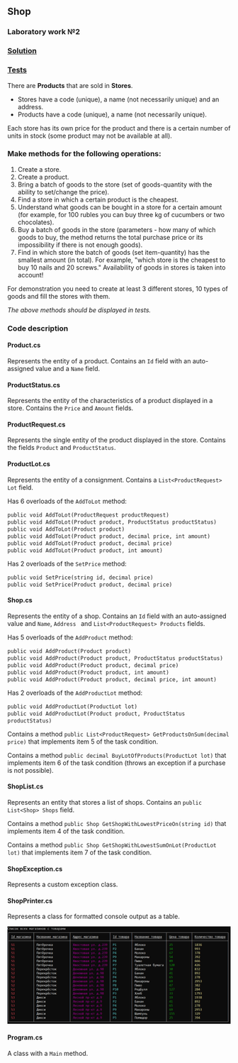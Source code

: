 ## Shop
### Laboratory work №2

### [Solution](https://github.com/annchous/OopLabs/tree/master/OopLabs/Shop)
### [Tests](https://github.com/annchous/OopLabs/tree/lab2/OopLabs/ShopTest)

There are **Products** that are sold in **Stores**.
* Stores have a code (unique), a name (not necessarily unique) and an address.
* Products have a code (unique), a name (not necessarily unique).

Each store has its own price for the product and there is a certain number of units in stock (some product may not be available at all).

### Make methods for the following operations:

1. Create a store.
2. Create a product.
3. Bring a batch of goods to the store (set of goods-quantity with the ability to set/change the price).
4. Find a store in which a certain product is the cheapest.
5. Understand what goods can be bought in a store for a certain amount (for example, for 100 rubles you can buy three kg of cucumbers or two chocolates).
6. Buy a batch of goods in the store (parameters - how many of which goods to buy, the method returns the total purchase price or its impossibility if there is not enough goods).
7. Find in which store the batch of goods (set item-quantity) has the smallest amount (in total). For example, "which store is the cheapest to buy 10 nails and 20 screws." Availability of goods in stores is taken into account!

For demonstration you need to create at least 3 different stores, 10 types of goods and fill the stores with them.

*The above methods should be displayed in tests.*

### Code description

#### Product.cs

Represents the entity of a product. Contains an ```Id``` field with an auto-assigned value and a ```Name``` field.

#### ProductStatus.cs

Represents the entity of the characteristics of a product displayed in a store. Contains the ```Price``` and ```Amount``` fields.

#### ProductRequest.cs

Represents the single entity of the product displayed in the store. Contains the fields ```Product``` and ```ProductStatus```.

#### ProductLot.cs

Represents the entity of a consignment. Contains a ```List<ProductRequest> Lot``` field.

Has 6 overloads of the ```AddToLot``` method:
```
public void AddToLot(ProductRequest productRequest)
public void AddToLot(Product product, ProductStatus productStatus)
public void AddToLot(Product product)
public void AddToLot(Product product, decimal price, int amount)
public void AddToLot(Product product, decimal price)
public void AddToLot(Product product, int amount)
```

Has 2 overloads of the ```SetPrice``` method:
```
public void SetPrice(string id, decimal price)
public void SetPrice(Product product, decimal price)
```

#### Shop.cs

Represents the entity of a shop. Contains an ```Id``` field with an auto-assigned value and ```Name```, ```Address ``` and ```List<ProductRequest> Products``` fields.

Has 5 overloads of the ```AddProduct``` method:
```
public void AddProduct(Product product)
public void AddProduct(Product product, ProductStatus productStatus)
public void AddProduct(Product product, decimal price)
public void AddProduct(Product product, int amount)
public void AddProduct(Product product, decimal price, int amount) 
```

Has 2 overloads of the ```AddProductLot``` method:
```
public void AddProductLot(ProductLot lot)
public void AddProductLot(Product product, ProductStatus productStatus)
```

Contains a method ```public List<ProductRequest> GetProductsOnSum(decimal price)``` that implements item 5 of the task condition.

Contains a method ```public decimal BuyLotOfProducts(ProductLot lot)``` that implements item 6 of the task condition (throws an exception if a purchase is not possible).

#### ShopList.cs

Represents an entity that stores a list of shops. Contains an ```public List<Shop> Shops``` field.

Contains a method ```public Shop GetShopWithLowestPriceOn(string id)``` that implements item 4 of the task condition.

Contains a method ```public Shop GetShopWithLowestSumOnLot(ProductLot lot)``` that implements item 7 of the task condition.

#### ShopException.cs

Represents a custom exception class.

#### ShopPrinter.cs

Represents a class for formatted console output as a table.

![Shop](https://github.com/annchous/OopLabs/blob/lab2/Tasks/shop.PNG)

#### Program.cs

A class with a ```Main``` method.
